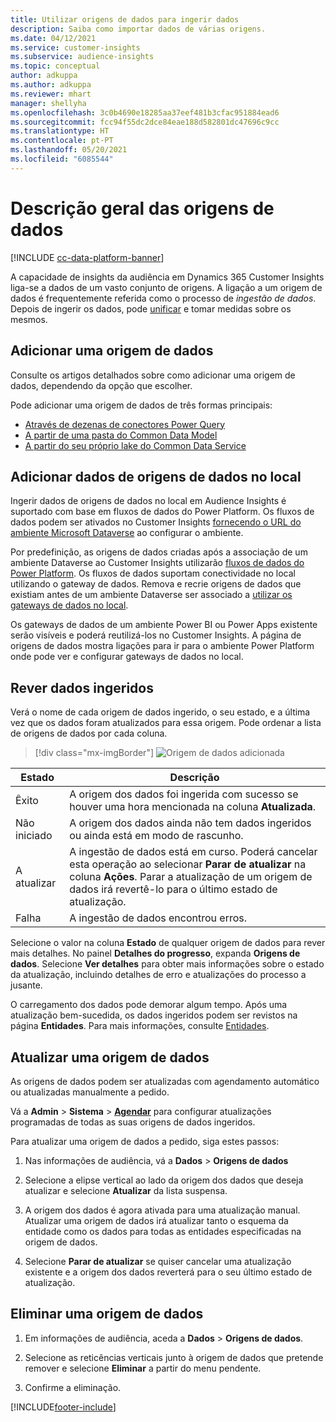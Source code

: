 ```yaml
---
title: Utilizar origens de dados para ingerir dados
description: Saiba como importar dados de várias origens.
ms.date: 04/12/2021
ms.service: customer-insights
ms.subservice: audience-insights
ms.topic: conceptual
author: adkuppa
ms.author: adkuppa
ms.reviewer: mhart
manager: shellyha
ms.openlocfilehash: 3c0b4690e18285aa37eef481b3cfac951884ead6
ms.sourcegitcommit: fcc94f55dc2dce84eae188d582801dc47696c9cc
ms.translationtype: HT
ms.contentlocale: pt-PT
ms.lasthandoff: 05/20/2021
ms.locfileid: "6085544"
---
```

# <a name="data-sources-overview"></a>Descrição geral das origens de dados

[!INCLUDE [cc-data-platform-banner](../includes/cc-data-platform-banner.md)]

A capacidade de insights da audiência em Dynamics 365 Customer Insights liga-se a dados de um vasto conjunto de origens. A ligação a um origem de dados é frequentemente referida como o processo de *ingestão de dados*. Depois de ingerir os dados, pode [unificar](data-unification.md) e tomar medidas sobre os mesmos.

## <a name="add-a-data-source"></a>Adicionar uma origem de dados

Consulte os artigos detalhados sobre como adicionar uma origem de dados, dependendo da opção que escolher.

Pode adicionar uma origem de dados de três formas principais:

- [Através de dezenas de conectores Power Query](connect-power-query.md)
- [A partir de uma pasta do Common Data Model](connect-common-data-model.md)
- [A partir do seu próprio lake do Common Data Service](connect-common-data-service-lake.md)

## <a name="add-data-from-on-premises-data-sources"></a>Adicionar dados de origens de dados no local

Ingerir dados de origens de dados no local em Audience Insights é suportado com base em fluxos de dados do Power Platform. Os fluxos de dados podem ser ativados no Customer Insights [fornecendo o URL do ambiente Microsoft Dataverse](manage-environments.md#create-an-environment-in-an-existing-organization) ao configurar o ambiente.

Por predefinição, as origens de dados criadas após a associação de um ambiente Dataverse ao Customer Insights utilizarão [fluxos de dados do Power Platform](/power-query/dataflows/overview-dataflows-across-power-platform-dynamics-365). Os fluxos de dados suportam conectividade no local utilizando o gateway de dados. Remova e recrie origens de dados que existiam antes de um ambiente Dataverse ser associado a [utilizar os gateways de dados no local](/powerapps/maker/data-platform/using-dataflows-with-on-premises-data.md).

Os gateways de dados de um ambiente Power BI ou Power Apps existente serão visíveis e poderá reutilizá-los no Customer Insights. A página de origens de dados mostra ligações para ir para o ambiente Power Platform onde pode ver e configurar gateways de dados no local.

## <a name="review-ingested-data"></a>Rever dados ingeridos

Verá o nome de cada origem de dados ingerido, o seu estado, e a última vez que os dados foram atualizados para essa origem. Pode ordenar a lista de origens de dados por cada coluna.

> [!div class="mx-imgBorder"]
> ![Origem de dados adicionada](media/configure-data-datasource-added.png "Origem de dados adicionada")

|Estado  |Descrição  |
|---------|---------|
|Êxito   |A origem dos dados foi ingerida com sucesso se houver uma hora mencionada na coluna **Atualizada**.
|Não iniciado   |A origem dos dados ainda não tem dados ingeridos ou ainda está em modo de rascunho.         |
|A atualizar    |A ingestão de dados está em curso. Poderá cancelar esta operação ao selecionar **Parar de atualizar** na coluna **Ações**. Parar a atualização de um origem de dados irá revertê-lo para o último estado de atualização.       |
|Falha     |A ingestão de dados encontrou erros.         |

Selecione o valor na coluna **Estado** de qualquer origem de dados para rever mais detalhes. No painel **Detalhes do progresso**, expanda **Origens de dados**. Selecione **Ver detalhes** para obter mais informações sobre o estado da atualização, incluindo detalhes de erro e atualizações do processo a jusante.

O carregamento dos dados pode demorar algum tempo. Após uma atualização bem-sucedida, os dados ingeridos podem ser revistos na página **Entidades**. Para mais informações, consulte [Entidades](entities.md).

## <a name="refresh-a-data-source"></a>Atualizar uma origem de dados

As origens de dados podem ser atualizadas com agendamento automático ou atualizadas manualmente a pedido. 

Vá a **Admin** > **Sistema** > [**Agendar**](system.md#schedule-tab) para configurar atualizações programadas de todas as suas origens de dados ingeridos.

Para atualizar uma origem de dados a pedido, siga estes passos:

1. Nas informações de audiência, vá a **Dados** > **Origens de dados**

2. Selecione a elipse vertical ao lado da origem dos dados que deseja atualizar e selecione **Atualizar** da lista suspensa.

3. A origem dos dados é agora ativada para uma atualização manual. Atualizar uma origem de dados irá atualizar tanto o esquema da entidade como os dados para todas as entidades especificadas na origem de dados.

4. Selecione **Parar de atualizar** se quiser cancelar uma atualização existente e a origem dos dados reverterá para o seu último estado de atualização.

## <a name="delete-a-data-source"></a>Eliminar uma origem de dados

1. Em informações de audiência, aceda a **Dados** > **Origens de dados**.

2. Selecione as reticências verticais junto à origem de dados que pretende remover e selecione **Eliminar** a partir do menu pendente.

3. Confirme a eliminação.


[!INCLUDE[footer-include](../includes/footer-banner.md)]
